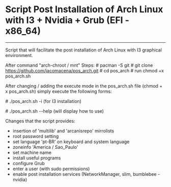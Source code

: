 # Script Post Installation of Arch Linux with I3 + Nvidia + Grub (EFI - x86_64)
-----------------------------------------------------------------------------------------------------

Script that will facilitate the post installation of Arch Linux with I3 graphical environment.

After command "arch-chroot / mnt"
Steps:
\# pacman -S git
\# git clone https://github.com/jacomacena/pos_arch.git
\# cd pos_arch
\# run chmod +x pos_arch.sh

After changing / adding the execute mode in the pos_arch.sh file (chmod + x pos_arch.sh) simply execute the following forms:

\# ./pos_arch.sh -i (for I3 installation)

\# ./pos_arch.sh --help (will display how to use)

Changes that the script provides:
- insertion of 'multilib' and 'arcanisrepo' mirrolists
- root password setting
- set language 'pt-BR' on keyboard and system language
- zoneinfo 'America / Sao_Paulo'
- set machine name
- install useful programs
- configure Grub
- enter a user (with sudo permissions)
- enable post installation services (NetworkManager, slim, bumblebee - nvidia)
